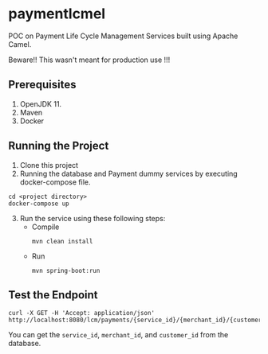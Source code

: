 # paymentlcmel
POC on Payment Life Cycle Management Services built using Apache Camel.

Beware!! This wasn't meant for production use !!!

## Prerequisites

1. OpenJDK 11. 
2. Maven
3. Docker

## Running the Project

1. Clone this project
2. Running the database and Payment dummy services by executing docker-compose file.
```
cd <project directory>
docker-compose up
```
3. Run the service using these following steps:
   - Compile 
     ```
     mvn clean install
     ```
   - Run
     ```
     mvn spring-boot:run
     ```
   
## Test the Endpoint

```
curl -X GET -H 'Accept: application/json' http://localhost:8080/lcm/payments/{service_id}/{merchant_id}/{customer_id}
```

You can get the `service_id`, `merchant_id`, and `customer_id` from the database. 
